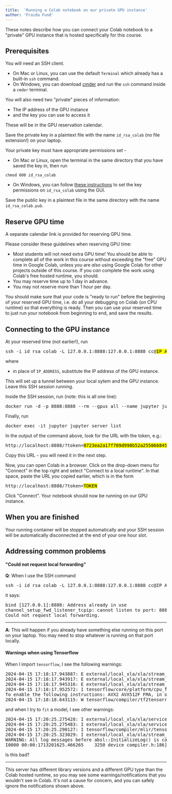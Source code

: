 ```yaml
---
title:  'Running a Colab notebook on our private GPU instance'
author: 'Fraida Fund'
---
```


These notes describe how you can connect your Colab notebook to a "private" GPU instance that is hosted specifically for this course.

## Prerequisites

You will need an SSH client.

* On Mac or Linux, you can use the default `Terminal` which already has a built-in `ssh` command.
* On Windows, you can download [cmder](https://cmder.app/) and run the `ssh` command inside a `cmder` terminal.

You will also need two "private" pieces of information:

* The IP address of the GPU instance
* and the key you can use to access it

These will be in the GPU reservation calendar. 

Save the private key in a plaintext file with the name `id_rsa_colab` (no file extension!) on your laptop.

Your private key must have appropriate permissions set - 

* On Mac or Linux, open the terminal in the same directory that you have saved the key in, then run

```
chmod 600 id_rsa_colab
```

* On Windows, you can follow [these instructions](https://superuser.com/a/1296046) to set the key permissions on `id_rsa_colab` using the GUI.

Save the public key in a plaintext file in the same directory with the name `id_rsa_colab.pub`.

## Reserve GPU time

A separate calendar link is provided for reserving GPU time.

Please consider these guidelines when reserving GPU time:

* Most students will not need extra GPU time! You should be able to complete all of the work in this course without exceeding the "free" GPU time in Google Colab, unless you are *also* using Google Colab for other projects outside of this course. If you *can* complete the work using Colab's free hosted runtime, you should.
* You may reserve time up to 1 day in advance.
* You may not reserve more than 1 hour per day.

You should make sure that your code is "ready to run" before the beginning of your reserved GPU time, i.e. do all your debugging on Colab (on CPU runtime) so that everything is ready. Then you can use your reserved time to just run your notebook from beginning to end, and save the results.

## Connecting to the GPU instance

At your reserved time (not earlier!), run


<pre>
ssh -i id_rsa_colab -L 127.0.0.1:8888:127.0.0.1:8888 cc@<mark>IP_ADDRESS</mark>
</pre>

where 

* in place of `IP_ADDRESS`, substitute the IP address of the GPU instance.

This will set up a tunnel between your local sytem and the GPU instance. Leave this SSH session running.

Inside the SSH session, run (note: this is all one line):

<!--
Dockerfile:

```
FROM quay.io/jupyter/pytorch-notebook:cuda12-latest                                                                                                                                    

USER ${NB_UID}

# Install librosa, zeus
RUN pip install --pre --no-cache-dir librosa zeus && \
    fix-permissions "${CONDA_DIR}" && \
    fix-permissions "/home/${NB_USER}"

```

docker build -t jupyter-zeus .
-->

<pre>
docker run -d -p 8888:8888 --rm --gpus all --name jupyter jupyter-zeus
</pre>

Finally, run

<pre>
docker exec -it jupyter jupyter server list 
</pre>

In the output of the command above, look for the URL with the token, e.g.:

<pre>
http://localhost:8888/?token=<mark>0723ea2a17f709d998b52a255066845f00b625814259cfe6</mark>
</pre>

Copy this URL - you will need it in the next step.

Now, you can open Colab in a browser. Click on the drop-down menu for "Connect" in the top right and select "Connect to a local runtime". In that space, paste the URL you copied
earlier, which is in the form

<pre>
http://localhost:8888/?token=<mark>TOKEN</mark>
</pre>

Click "Connect". Your notebook should now be running on our GPU instance.

## When you are finished

Your running container will be stopped automatically and your SSH session will be automatically disconnected at the end of your one hour slot.

## Addressing common problems


#### "Could not request local forwarding"

**Q**: When I use the SSH command

<pre>
ssh -i id_rsa_colab -L 127.0.0.1:8888:127.0.0.1:8888 cc@IP_ADDRESS
</pre>

it says:

<pre>
bind [127.0.0.1]:8888: Address already in use
channel_setup_fwd_listener_tcpip: cannot listen to port: 8888
Could not request local forwarding.
</pre>

---

**A**: This will happen if you already have something else running on this port on your laptop.  You may need to stop whatever is running on that port locally.



#### Warnings when using Tensorflow


When I import `tensorflow`, I see the following warnings:

<pre>
2024-04-15 17:18:17.943887: E external/local_xla/xla/stream_executor/cuda/cuda_dnn.cc:9261] Unable to register cuDNN factory: Attempting to register factory for plugin cuDNN when one has already been registered
2024-04-15 17:18:17.943917: E external/local_xla/xla/stream_executor/cuda/cuda_fft.cc:607] Unable to register cuFFT factory: Attempting to register factory for plugin cuFFT when one has already been registered
2024-04-15 17:18:17.945316: E external/local_xla/xla/stream_executor/cuda/cuda_blas.cc:1515] Unable to register cuBLAS factory: Attempting to register factory for plugin cuBLAS when one has already been registered
2024-04-15 17:18:17.952572: I tensorflow/core/platform/cpu_feature_guard.cc:182] This TensorFlow binary is optimized to use available CPU instructions in performance-critical operations.
To enable the following instructions: AVX2 AVX512F FMA, in other operations, rebuild TensorFlow with the appropriate compiler flags.
2024-04-15 17:18:18.643115: W tensorflow/compiler/tf2tensorrt/utils/py_utils.cc:38] TF-TRT Warning: Could not find TensorRT
</pre>

and when I try to `fit` a model, I see other warnings:

<pre>
2024-04-15 17:20:25.275428: I external/local_xla/xla/service/service.cc:168] XLA service 0x7fe430337610 initialized for platform CUDA (this does not guarantee that XLA will be used). Devices:
2024-04-15 17:20:25.275483: I external/local_xla/xla/service/service.cc:176]   StreamExecutor device (0): Quadro RTX 6000, Compute Capability 7.5
2024-04-15 17:20:25.290127: I tensorflow/compiler/mlir/tensorflow/utils/dump_mlir_util.cc:269] disabling MLIR crash reproducer, set env var `MLIR_CRASH_REPRODUCER_DIRECTORY` to enable.
2024-04-15 17:20:25.323029: I external/local_xla/xla/stream_executor/cuda/cuda_dnn.cc:454] Loaded cuDNN version 8907
WARNING: All log messages before absl::InitializeLog() is called are written to STDERR
I0000 00:00:1713201625.466265    3250 device_compiler.h:186] Compiled cluster using XLA!  This line is logged at most once for the lifetime of the process.
</pre>

Is this bad?

---

This server has different library versions and a different GPU type than the Colab hosted runtime, so you may see some warnings/notifications that you wouldn't see in Colab. It's not a cause for concern, and you can safely ignore the notifications shown above.


<!--
crontab rules:
```
@hourly docker stop $(docker ps -a -q)
@hourly kill -9 $(ps -ef | grep sshd | grep pts | grep -v 'grep' | awk '{print $2}')
```

-->
